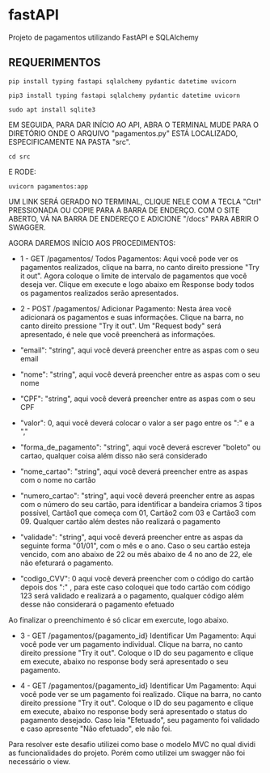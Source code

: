 # fastAPI
Projeto de pagamentos utilizando FastAPI e SQLAlchemy

## REQUERIMENTOS

`pip install typing fastapi sqlalchemy pydantic datetime uvicorn`

`pip3 install typing fastapi sqlalchemy pydantic datetime uvicorn`

`sudo apt install sqlite3`

EM SEGUIDA, PARA DAR INÍCIO AO API, ABRA O TERMINAL MUDE PARA O DIRETÓRIO ONDE O ARQUIVO "pagamentos.py" ESTÁ LOCALIZADO, ESPECIFICAMENTE NA PASTA "src".

`cd src`

E RODE: 

`uvicorn pagamentos:app`

UM LINK SERÁ GERADO NO TERMINAL, CLIQUE NELE COM A TECLA "Ctrl" PRESSIONADA OU COPIE PARA A BARRA DE ENDERÇO. COM O SITE ABERTO, VÁ NA BARRA DE ENDEREÇO E ADICIONE "/docs" PARA ABRIR O SWAGGER.


AGORA DAREMOS INÍCIO AOS PROCEDIMENTOS:

* 1 - GET /pagamentos/ Todos Pagamentos: Aqui você pode ver os pagamentos realizados, clique na barra, no canto direito pressione "Try it out". Agora coloque o limite de intervalo de pagamentos que você deseja ver. Clique em execute e logo abaixo em Response body todos os pagamentos realizados serão apresentados.

* 2 - POST /pagamentos/ Adicionar Pagamento: Nesta área você adicionará os pagamentos e suas informações. Clique na barra, no canto direito pressione "Try it out". Um "Request body" será apresentado, é nele que você preencherá as informações.

 * "email": "string", aqui você deverá preencher entre as aspas com o seu email 
 * "nome": "string", aqui você deverá preencher entre as aspas com o seu nome
 * "CPF": "string", aqui você deverá preencher entre as aspas com o seu CPF
 * "valor": 0, aqui você deverá colocar o valor a ser pago entre os ":" e a ","
 * "forma_de_pagamento": "string", aqui você deverá escrever "boleto" ou cartao, qualquer coisa além disso não será considerado
 * "nome_cartao": "string", aqui você deverá preencher entre as aspas com o nome no cartão
 * "numero_cartao": "string", aqui você deverá preencher entre as aspas com o número do seu cartão, para identificar a bandeira criamos 3 tipos possível, Cartão1 que começa com 01, Cartão2 com 03 e Cartão3 com 09. Qualquer cartão além destes não realizará o pagamento
 * "validade": "string", aqui você deverá preencher entre as aspas da seguinte forma "01/01", com o mês e o ano. Caso o seu cartão esteja vencido, com ano abaixo de 22 ou mês abaixo de 4 no ano de 22, ele não efeturará o pagamento.
 * "codigo_CVV": 0 aqui você deverá preencher com o código do cartão depois dos ":" , para este caso coloquei que todo cartão com código 123 será validado e realizará a o pagamento, qualquer código além desse não considerará o pagamento efetuado 	

Ao finalizar o preenchimento é só clicar em exercute, logo abaixo.

* 3 - GET /pagamentos/{pagamento_id} Identificar Um Pagamento: Aqui você pode ver um pagamento individual. Clique na barra, no canto direito pressione "Try it out". Coloque o ID do seu pagamento e clique em execute, abaixo no response body será apresentado o seu pagamento. 

* 4 - GET /pagamentos/{pagamento_id} Identificar Um Pagamento: Aqui você pode ver se um pagamento foi realizado. Clique na barra, no canto direito pressione "Try it out". Coloque o ID do seu pagamento e clique em execute, abaixo no response body será apresentado o status do pagamento desejado. Caso leia "Efetuado", seu pagamento foi validado e caso apresente "Não efetuado", ele não foi.

Para resolver este desafio utilizei como base o modelo MVC no qual dividi as funcionalidades do projeto. Porém como utilizei um swagger não foi necessário o view.
